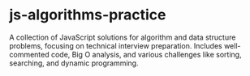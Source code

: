 # js-algorithms-practice
A collection of JavaScript solutions for algorithm and data structure problems, focusing on technical interview preparation. Includes well-commented code, Big O analysis, and various challenges like sorting, searching, and dynamic programming.

